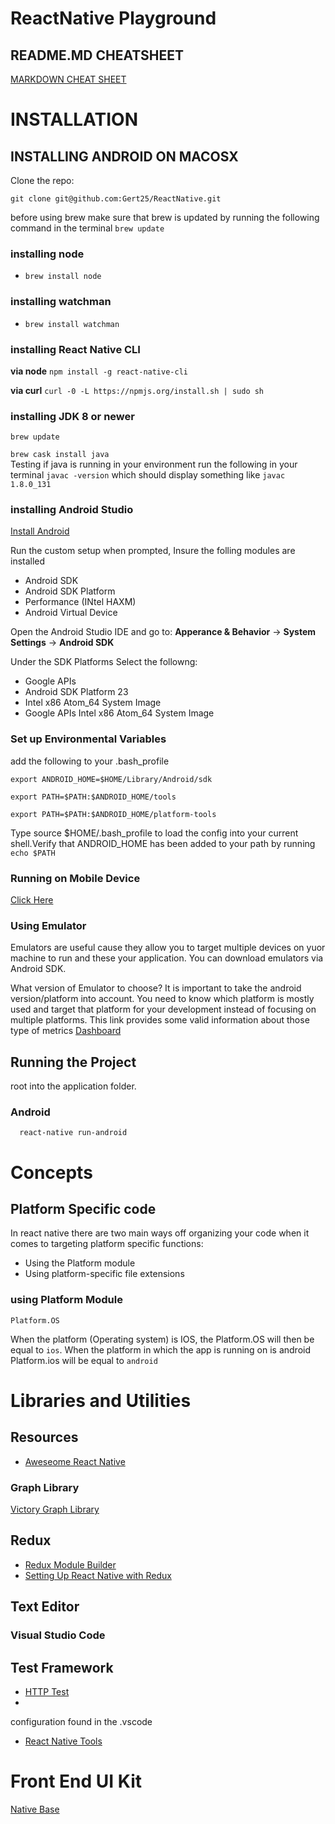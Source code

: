 # ReactNative Playground

## README.MD CHEATSHEET
 [MARKDOWN CHEAT SHEET](https://github.com/adam-p/markdown-here/wiki/Markdown-Cheatsheet)

 # INSTALLATION

 ## INSTALLING ANDROID ON MACOSX
 Clone the repo: 
 
 `git clone git@github.com:Gert25/ReactNative.git`

 before using brew make sure that brew is updated by running the following command in the terminal 
 `brew update`

 ### installing node
   * `brew install node`
### installing watchman
   * `brew install watchman`
### installing React Native CLI
 **via node**
 `npm install -g react-native-cli`
 
 **via curl**
 `curl -0 -L https://npmjs.org/install.sh | sudo sh`

### installing JDK 8 or newer
 `brew update`

 `brew cask install java`   
 Testing if java is running in your environment run the following in your terminal
  `javac -version` which should display something like `javac 1.8.0_131`

  ### installing Android Studio 
  [Install Android](https://developer.android.com/studio/index.html)

   Run the custom setup when prompted, Insure the folling modules are installed
   * Android SDK
   * Android SDK Platform
   * Performance (INtel HAXM)
   * Android Virtual Device

Open the Android Studio IDE and go to: **Apperance & Behavior** -> **System Settings** -> **Android SDK**

Under the SDK Platforms Select the followng:
 * Google APIs
 * Android SDK Platform 23
 * Intel x86 Atom_64 System Image
 * Google APIs Intel x86 Atom_64 System Image

### Set up Environmental Variables
add the following to your .bash_profile

`export ANDROID_HOME=$HOME/Library/Android/sdk`

`export PATH=$PATH:$ANDROID_HOME/tools`

`export PATH=$PATH:$ANDROID_HOME/platform-tools`

Type source $HOME/.bash_profile to load the config into your current shell.Verify that ANDROID_HOME has been added to your path by running `echo $PATH`

### Running on Mobile Device
  [Click Here](https://facebook.github.io/react-native/docs/running-on-device.html)
### Using Emulator
Emulators  are useful cause they allow you to target multiple devices on yuor machine to run and these your application. You can download emulators via Android SDK.

 What version of Emulator to choose?
  It is important to take the android version/platform into account. You need to know which platform is mostly used and target that platform for your development instead of focusing on multiple platforms. This link provides some valid information about those type of metrics [Dashboard](https://developer.android.com/about/dashboards/index.html)

## Running the Project
 root into the application folder. 
  ### Android
      react-native run-android
# Concepts
## Platform Specific code
In react native there are two main ways off organizing your code when it comes to targeting platform specific functions:
* Using the Platform module
* Using platform-specific file extensions

### using Platform Module
`Platform.OS`

  When the platform (Operating system) is IOS, the Platform.OS will then be equal to `ios`. When the platform in which the app is running on is android Platform.ios will be equal to `android`
   
# Libraries and Utilities
## Resources
* [Aweseome React Native](http://www.awesome-react-native.com/)
### Graph Library
[Victory Graph Library](https://formidable.com/open-source/victory/guides/brush-and-zoom)

## Redux 
* [Redux Module Builder](https://www.fullstackreact.com/articles/better-redux-module-management/) 
* [Setting Up React Native with Redux](https://medium.com/@jonlebensold/getting-started-with-react-native-redux-2b01408c0053)
 
## Text Editor
 ### Visual Studio Code
 ## Test Framework
 * [HTTP Test](https://github.com/visionmedia/supertest)
 * 

 configuration found in the .vscode
 * [React Native Tools](https://github.com/Microsoft/vscode-react-native)
# Front End UI Kit
 [Native Base](https://docs.nativebase.io/docs/CheatSheet.html)